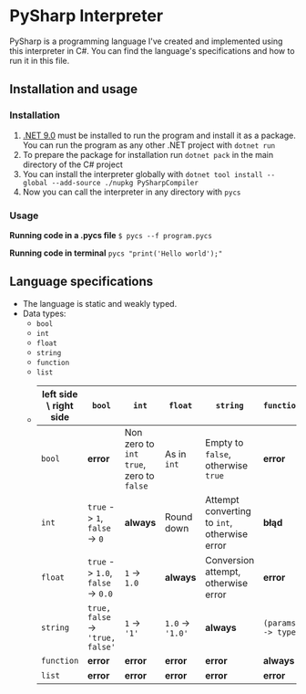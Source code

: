 # PySharp Interpreter
PySharp is a programming language I've created and implemented using this interpreter in C#. You can find the language's specifications and how to run it in this file.

## Installation and usage
### Installation
1. [.NET 9.0](https://dotnet.microsoft.com/en-us/download/dotnet/9.0) must be installed to run the program and install it as a package. You can run the program as any other .NET project with `dotnet run`
2. To prepare the package for installation run `dotnet pack` in the main directory of the C# project
3. You can install the interpreter globally with `dotnet tool install --global --add-source ./nupkg PySharpCompiler`
4. Now you can call the interpreter in any directory with `pycs`

### Usage
**Running code in a .pycs file**
`$ pycs --f program.pycs`

**Running code in terminal**
`pycs "print('Hello world');"`

## Language specifications
- The language is static and weakly typed.
- Data types:
  - `bool`
  - `int`
  - `float`
  - `string`
  - `function`
  - `list`
  - | left side \  right side | `bool` | `int` | `float` | `string` | `function` | `list` |
    | -------------------------- | --------------------------------- | -------------------------------------------------- | ------------------------- | --------------------------------------- | ------------------ | --------------------- |
    | `bool` | **error** | Non zero to `int` `true`, zero to `false` | As in `int` | Empty to `false`, otherwise `true` | **error** | **error** |
    | `int` | `true` -> `1`, `false` -> `0` | **always** | Round down | Attempt converting to `int`, otherwise error | **błąd** | **error** |
    | `float` | `true` -> `1.0`, `false` -> `0.0` | `1` -> `1.0` | **always** | Conversion attempt, otherwise error | **error** | **error** |
    | `string` | `true, false` -> `'true, false'` | `1` -> `'1'` | `1.0` -> `'1.0'` | **always** | `(params) -> type` | `[1,2]` -> `'[1, 2]'` |
    | `function` | **error** | **error** | **error** | **error** | **always** | **error** |
    | `list` | **error** | **error** | **error** | **error** | **error** | **always** |
